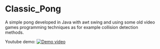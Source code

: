 # Classic_Pong
A simple pong developed in Java with awt swing and using some old video games programming techniques as for example collision detection methods.

Youtube demo: [![Demo video](http://img.youtube.com/vi/PL_AvWS5JmHIdspirZg4cCQGuGO2Cy3zfF/0.jpg)](https://www.youtube.com/watch?v=PL_AvWS5JmHIdspirZg4cCQGuGO2Cy3zfF)
